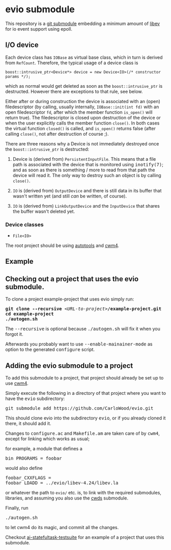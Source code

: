 # evio submodule

This repository is a [git submodule](https://git-scm.com/book/en/v2/Git-Tools-Submodules)
embedding a minimum amount of [libev](http://software.schmorp.de/pkg/libev.html) for io event support using epoll.

## I/O device

Each device class has `IOBase` as virtual base class, which in turn is derived from `RefCount`.
Therefore, the typical usage of a device class is

```
boost::intrusive_ptr<Device*> device = new Device<IO>(/* constructor params */);
```

which as normal would get deleted as soon as the `boost::intrusive_ptr` is destructed.
However there are exceptions to that rule, see below.

Either after or during construction the device is associated with an (open) filedescriptor
(by calling, usually internally, `IOBase::init(int fd)` with an open filedescriptor `fd`,
after which the member function `is_open()` will return true). The filedescriptor is closed
upon destruction of the device or when the user explicitly calls the member function `close()`.
In both cases the virtual function `closed()` is called, and `is_open()`
returns false (after calling `close()`, not after destruction of course ;).

There are three reasons why a Device is not immediately destroyed once the `boost::intrusive_ptr`
is destructed:

1. Device is (derived from) `PersistentInputFile`. This means that a file path is associated
   with the device that is monitored using <tt>inotify(7)</tt>; and as soon as there is
   something / more to read from that path the device will read it. The only way to destroy
   such an object is by calling `close()`.

2. `IO` is (derived from) `OutputDevice` and there is still data in its buffer that wasn't
   written yet (and still <em>can</em> be written, of course).

3. `IO` is (derived from) `LinkOutputDevice` and the `InputDevice` that shares the buffer
   wasn't deleted yet.

### Device classes

* `File<IO>`

The root project should be using
[autotools](https://en.wikipedia.org/wiki/GNU_Build_System_autotools) and
[cwm4](https://github.com/CarloWood/cwm4).

## Example

## Checking out a project that uses the evio submodule.

To clone a project example-project that uses evio simply run:

<pre>
<b>git clone --recursive</b> &lt;<i>URL-to-project</i>&gt;<b>/example-project.git</b>
<b>cd example-project</b>
<b>./autogen.sh</b>
</pre>

The <tt>--recursive</tt> is optional because <tt>./autogen.sh</tt> will fix
it when you forgot it.

Afterwards you probably want to use <tt>--enable-mainainer-mode</tt>
as option to the generated <tt>configure</tt> script.

## Adding the evio submodule to a project

To add this submodule to a project, that project should already
be set up to use [cwm4](https://github.com/CarloWood/cwm4).

Simply execute the following in a directory of that project
where you want to have the <tt>evio</tt> subdirectory:

<pre>
git submodule add https://github.com/CarloWood/evio.git
</pre>

This should clone evio into the subdirectory <tt>evio</tt>, or
if you already cloned it there, it should add it.

Changes to <tt>configure.ac</tt> and <tt>Makefile.am</tt>
are taken care of by <tt>cwm4</tt>, except for linking
which works as usual;

for example, a module that defines a

<pre>
bin_PROGRAMS = foobar
</pre>

would also define

<pre>
foobar_CXXFLAGS =
foobar_LDADD = ../evio/libev-4.24/libev.la
</pre>

or whatever the path to `evio/` etc. is, to link with the required submodules,
libraries, and assuming you also use the [cwds](https://github.com/CarloWood/cwds) submodule.

Finally, run

<pre>
./autogen.sh
</pre>

to let cwm4 do its magic, and commit all the changes.

Checkout [ai-statefultask-testsuite](https://github.com/CarloWood/ai-statefultask-testsuite)
for an example of a project that uses this submodule.
